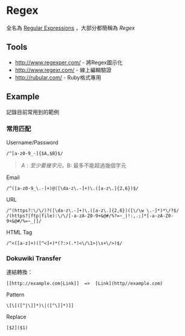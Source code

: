 Regex
=====

全名為 [Regular Expressions][] ，大部分都簡稱為 *Regex* 

Tools
-----

* http://www.regexper.com/ - 將Regex圖示化
* http://www.regexr.com/ - 線上編輯驗證
* http://rubular.com/ - Ruby格式專用

Example
-------

記錄目前常用到的範例

### 常用匹配

Username/Password 

    /^[a-z0-9_-]{$A,$B}$/

> $A: 至少要幾字元，$B: 最多不能超過幾個字元

Email 

    /^([a-z0-9_\.-]+)@([\da-z\.-]+)\.([a-z\.]{2,6})$/

URL

    /^(https?:\/\/)?([\da-z\.-]+)\.([a-z\.]{2,6})([\/\w \.-]*)*\/?$/
    /(https?|ftp|file):\/\/[-a-zA-Z0-9+&@#/%?=~_|!:,.;]*[-a-zA-Z0-9+&@#/%=~_|]/

HTML Tag

    /^<([a-z]+)([^<]+)*(?:>(.*)<\/\1>|\s+\/>)$/

### Dokuwiki Transfer

連結轉換：

```
[[http://example.com|Link]]  =>  [Link](http//example.com)
```

Pattern

```regex
\[\[([^|\]]*)\|([^\]]*)]]
```

Replace

```
[$2]($1)
```


[Regular Expressions]: https://en.wikipedia.org/wiki/Regular_expression

